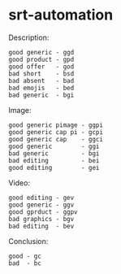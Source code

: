 # srt-automation

Description:

	good generic - ggd
	good product - gpd
	good offer   - god
	bad short    - bsd
	bad absent   - bad
	bad emojis   - bed
    bad generic  - bgi

Image:

	good generic pimage - ggpi
	good generic cap pi - gcpi
	good generic cap    - ggci
	good generic        - ggi
	bad generic         - bgi
	bad editing         - bei
    good editing        - gei

Video:

	good editing - gev
	good generic - ggv
	good gprduct - ggpv
	bad graphics - bgv
	bad editing  - bev

Conclusion:

	good - gc
	bad  - bc
